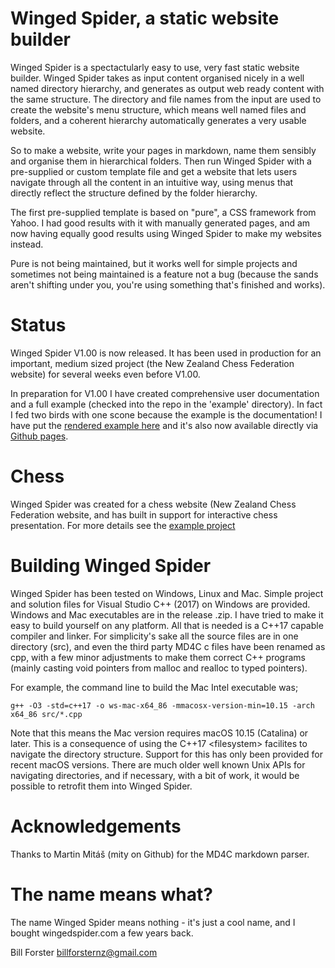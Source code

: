 # Winged Spider, a static website builder

Winged Spider is a spectactularly easy to use, very fast static
website builder. Winged Spider takes as input content organised
nicely in a well named directory hierarchy, and generates as output web ready content
with the same structure. The directory and file names from the input are used
to create the website's menu structure, which means well named files and
folders, and a coherent hierarchy automatically generates a very usable website.

So to make a website, write your pages in markdown, name them sensibly and organise
them in hierarchical folders. Then run Winged Spider with a pre-supplied or custom
template file and get a website that lets users navigate through all the content in an
intuitive way, using menus that directly reflect the structure defined by the folder
hierarchy.

The first pre-supplied template is based on "pure", a CSS framework from Yahoo.
I had good results with it with manually generated pages, and am now having
equally good results using Winged Spider to make my websites instead.

Pure is not being maintained, but it
works well for simple projects and sometimes not being maintained is a feature not a
bug (because the sands aren't shifting under you, you're using something that's finished
and works).

# Status

Winged Spider V1.00 is now released. It has been used in production for
an important, medium sized project (the New Zealand Chess Federation website) for several
weeks even before V1.00.

In preparation for V1.00 I have created comprehensive user documentation and a full
example (checked into the repo in the 'example' directory). In fact I fed two birds
with one scone because the example is the documentation! I have put
the [rendered example here](https://triplehappy.com/winged-spider-example/output/index.html)
and it's also now available directly via [Github pages](https://billforsternz.github.io/winged-spider/example/output/index.html).

# Chess

Winged Spider was created for a chess website (New Zealand Chess Federation website, and has
built in support for interactive chess presentation. For more details see the
[example project](https://triplehappy.com/winged-spider-example/output/details-chess.html)

# Building Winged Spider

Winged Spider has been tested on Windows, Linux and Mac. Simple project and solution files
for Visual Studio C++ (2017) on Windows are provided. Windows and Mac executables are in the release
.zip. I have tried to make it easy to build yourself on any platform. All that is needed is
a C++17 capable compiler and linker. For simplicity's sake all the source files are in one
directory (src), and even the third party MD4C c files have been renamed as cpp, with a few
minor adjustments to make them correct C++ programs (mainly casting void pointers from malloc
and realloc to typed pointers).

For example, the command line to build the Mac Intel executable was;

    g++ -O3 -std=c++17 -o ws-mac-x64_86 -mmacosx-version-min=10.15 -arch x64_86 src/*.cpp
    
Note that this means the Mac version requires macOS 10.15 (Catalina) or later. This is a consequence
of using the C++17 \<filesystem\> facilites to navigate the directory structure. Support for this has
only been provided for recent macOS versions. There are much older well known Unix APIs for navigating
directories, and if necessary, with a bit of work, it would be possible to retrofit them into
Winged Spider.

# Acknowledgements

Thanks to Martin Mitáš (mity on Github) for the MD4C markdown parser.

# The name means what?

The name Winged Spider means nothing - it's just a cool name, and I bought wingedspider.com
a few years back.

Bill Forster <billforsternz@gmail.com>
